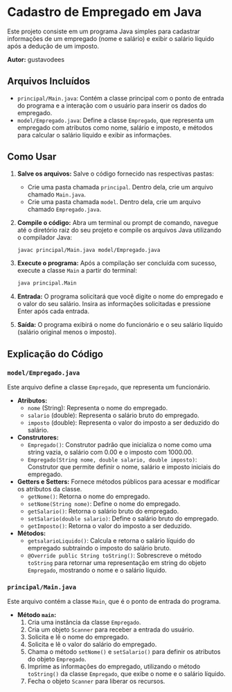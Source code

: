 # Cadastro de Empregado em Java

Este projeto consiste em um programa Java simples para cadastrar informações de um empregado (nome e salário) e exibir o salário líquido após a dedução de um imposto.

**Autor:** gustavodees

## Arquivos Incluídos

* `principal/Main.java`: Contém a classe principal com o ponto de entrada do programa e a interação com o usuário para inserir os dados do empregado.
* `model/Empregado.java`: Define a classe `Empregado`, que representa um empregado com atributos como nome, salário e imposto, e métodos para calcular o salário líquido e exibir as informações.

## Como Usar

1.  **Salve os arquivos:** Salve o código fornecido nas respectivas pastas:
    * Crie uma pasta chamada `principal`. Dentro dela, crie um arquivo chamado `Main.java`.
    * Crie uma pasta chamada `model`. Dentro dela, crie um arquivo chamado `Empregado.java`.
2.  **Compile o código:** Abra um terminal ou prompt de comando, navegue até o diretório raiz do seu projeto e compile os arquivos Java utilizando o compilador Java:

    ```bash
    javac principal/Main.java model/Empregado.java
    ```

3.  **Execute o programa:** Após a compilação ser concluída com sucesso, execute a classe `Main` a partir do terminal:

    ```bash
    java principal.Main
    ```

4.  **Entrada:** O programa solicitará que você digite o nome do empregado e o valor do seu salário. Insira as informações solicitadas e pressione Enter após cada entrada.

5.  **Saída:** O programa exibirá o nome do funcionário e o seu salário líquido (salário original menos o imposto).

## Explicação do Código

### `model/Empregado.java`

Este arquivo define a classe `Empregado`, que representa um funcionário.

* **Atributos:**
    * `nome` (String): Representa o nome do empregado.
    * `salario` (double): Representa o salário bruto do empregado.
    * `imposto` (double): Representa o valor do imposto a ser deduzido do salário.
* **Construtores:**
    * `Empregado()`: Construtor padrão que inicializa o nome como uma string vazia, o salário com 0.00 e o imposto com 1000.00.
    * `Empregado(String nome, double salario, double imposto)`: Construtor que permite definir o nome, salário e imposto iniciais do empregado.
* **Getters e Setters:** Fornece métodos públicos para acessar e modificar os atributos da classe.
    * `getNome()`: Retorna o nome do empregado.
    * `setNome(String nome)`: Define o nome do empregado.
    * `getSalario()`: Retorna o salário bruto do empregado.
    * `setSalario(double salario)`: Define o salário bruto do empregado.
    * `getImposto()`: Retorna o valor do imposto a ser deduzido.
* **Métodos:**
    * `getsalarioLiquido()`: Calcula e retorna o salário líquido do empregado subtraindo o imposto do salário bruto.
    * `@Override public String toString()`: Sobrescreve o método `toString` para retornar uma representação em string do objeto `Empregado`, mostrando o nome e o salário líquido.

### `principal/Main.java`

Este arquivo contém a classe `Main`, que é o ponto de entrada do programa.

* **Método `main`:**
    1.  Cria uma instância da classe `Empregado`.
    2.  Cria um objeto `Scanner` para receber a entrada do usuário.
    3.  Solicita e lê o nome do empregado.
    4.  Solicita e lê o valor do salário do empregado.
    5.  Chama o método `setNome()` e `setSalario()` para definir os atributos do objeto `Empregado`.
    6.  Imprime as informações do empregado, utilizando o método `toString()` da classe `Empregado`, que exibe o nome e o salário líquido.
    7.  Fecha o objeto `Scanner` para liberar os recursos.
